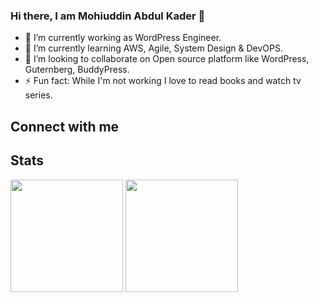 ### Hi there, I am Mohiuddin Abdul Kader 👋


- 🔭 I’m currently working as WordPress Engineer.
- 🌱 I’m currently learning AWS, Agile, System Design & DevOPS.
- 👯 I’m looking to collaborate on Open source platform like WordPress, Guternberg, BuddyPress.
- ⚡ Fun fact: While I'm not working I love to read books and watch tv series.

## Connect with me


## Stats
<img height="180em" src="https://github-readme-stats.vercel.app/api?username=beyond88&include_all_commits=true&count_private=true&show_icons=true&theme=vision-friendly-dark&layout=compact" /> <img height="180em" src="https://github-readme-stats.vercel.app/api/top-langs/?username=beyond88&langs_count=4&theme=vision-friendly-dark&layout=compact" />
